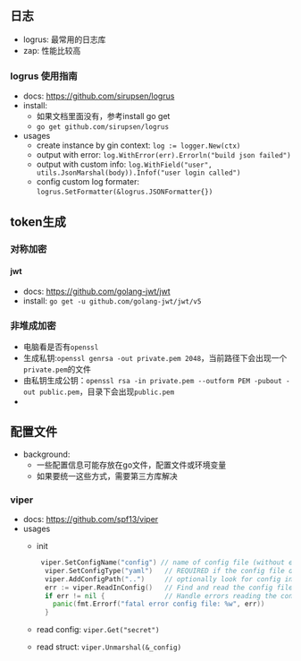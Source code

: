 
## 日志
- logrus: 最常用的日志库
- zap: 性能比较高

### logrus 使用指南
- docs: https://github.com/sirupsen/logrus
- install:
  - 如果文档里面没有，参考install go get
  - `go get github.com/sirupsen/logrus`
- usages
  - create instance by gin context: `log := logger.New(ctx)`
  - output with error: `log.WithError(err).Errorln("build json failed")`
  - output with custom info: `log.WithField("user", utils.JsonMarshal(body)).Infof("user login called")`
  - config custom log formater: `logrus.SetFormatter(&logrus.JSONFormatter{})`

## token生成

### 对称加密

#### jwt
- docs: https://github.com/golang-jwt/jwt
- install: `go get -u github.com/golang-jwt/jwt/v5`

### 非堆成加密

- 电脑看是否有`openssl`
- 生成私钥:`openssl genrsa -out private.pem 2048`，当前路径下会出现一个`private.pem`的文件
- 由私钥生成公钥：`openssl rsa -in private.pem --outform PEM -pubout -out public.pem`，目录下会出现`public.pem`
- 

## 配置文件
- background: 
  - 一些配置信息可能存放在go文件，配置文件或环境变量
  - 如果要统一这些方式，需要第三方库解决

### viper
- docs: https://github.com/spf13/viper
- usages
  - init
  
    ```go
     viper.SetConfigName("config") // name of config file (without extension)
  	  viper.SetConfigType("yaml")   // REQUIRED if the config file does not have the extension in the name
  	  viper.AddConfigPath("..")     // optionally look for config in the working directory
  	  err := viper.ReadInConfig()   // Find and read the config file
  	  if err != nil {               // Handle errors reading the config file
  	  	panic(fmt.Errorf("fatal error config file: %w", err))
  	  }
    ```

  - read config: `viper.Get("secret")`
  - read struct: `viper.Unmarshal(&_config)`


